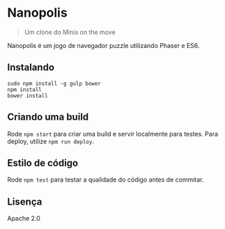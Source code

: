 # Nanopolis
> Um clone do Minis on the move

Nanopolis é um jogo de navegador puzzle utilizando Phaser e ES6.

## Instalando

```
sudo npm install -g gulp bower
npm install
bower install
```

## Criando uma build

Rode `npm start` para criar uma build e servir localmente para testes. Para deploy, utilize `npm run deploy`.

## Estilo de código

Rode `npm test` para testar a qualidade do código antes de commitar.

## Lisença

Apache 2.0
